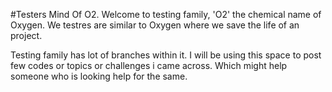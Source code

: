 #Testers Mind Of O2. 
Welcome to testing family, 'O2' the chemical name of Oxygen. We testres are similar to Oxygen where we save the life of an project.

Testing family has lot of branches within it. I will be using this space to post few codes or topics or challenges i came across.
Which might help someone who is looking help for the same.
